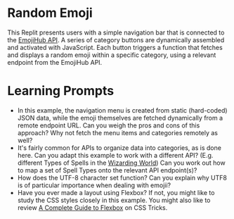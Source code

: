 # Random Emoji
This Replit presents users with a simple navigation bar that is connected to the [EmojiHub API](https://github.com/cheatsnake/emojihub). A series of category buttons are dynamically assembled and activated with JavaScript. Each button triggers a function that fetches and displays a random emoji within a specific category, using a relevant endpoint from the EmojiHub API.

# Learning Prompts
- In this example, the navigation menu is created from static (hard-coded) JSON data, while the emoji themselves are fetched dynamically from a remote endpoint URL. Can you weigh the pros and cons of this approach? Why not fetch the menu items and categories remotely as well? 
- It's fairly common for APIs to organize data into categories, as is done here. Can you adapt this example to work with a different API? (E.g. different Types of Spells in the [Wizarding World](https://wizard-world-api.herokuapp.com/swagger/index.html)) Can you work out how to map a set of Spell Types onto the relevant API endpoint(s)?
- How does the UTF-8 character set function? Can you explain why UTF8 is of particular importance when dealing with emojii?
- Have you ever made a layout using Flexbox? If not, you might like to study the CSS styles closely in this example. You might also like to review [A Complete Guide to Flexbox](https://css-tricks.com/snippets/css/a-guide-to-flexbox/) on CSS Tricks.